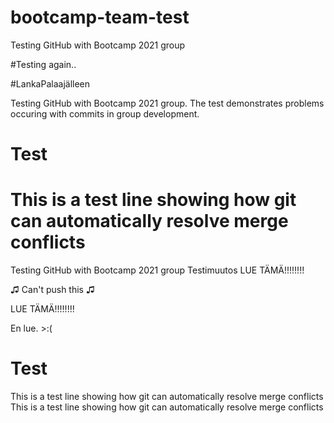 # bootcamp-team-test
Testing GitHub with Bootcamp 2021 group

#Testing again..

#LankaPalaajälleen

Testing GitHub with Bootcamp 2021 group. The test demonstrates problems occuring with commits in group development.
# Test
This is a test line showing how git can automatically resolve merge conflicts
=======

Testing GitHub with Bootcamp 2021 group
Testimuutos
LUE TÄMÄ!!!!!!!!

♫ Can't push this ♫

LUE TÄMÄ!!!!!!!!

En lue. >:(
# Test
This is a test line showing how git can automatically resolve merge conflicts
This is a test line showing how git can automatically resolve merge conflicts
